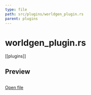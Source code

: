 ```yaml
---
type: file
path: src/plugins/worldgen_plugin.rs
parent: plugins
---
```


# worldgen_plugin.rs
[[plugins]]

## Preview
```rs

```

[Open file](src/plugins/worldgen_plugin.rs)
